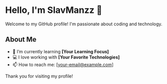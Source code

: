 # Hello, I'm SlavManzz 👋

Welcome to my GitHub profile! I'm passionate about coding and technology.

## About Me

- 🌱 I’m currently learning **[Your Learning Focus]**
- 💻 I love working with **[Your Favorite Technologies]**
- 📫 How to reach me: [your-email@example.com]

Thank you for visiting my profile!
